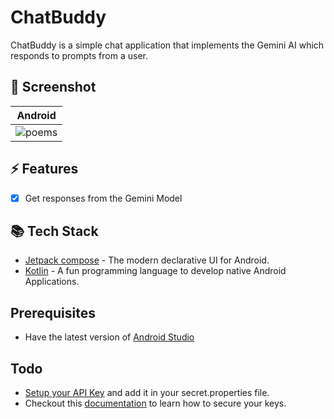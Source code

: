 # ChatBuddy
ChatBuddy is a simple chat application that implements the Gemini AI which responds to prompts from a user.

## 📸 Screenshot

|                                            Android                                             |  
  |:----------------------------------------------------------------------------------------------:|
| <img alt="poems" src="/home/jacqui/AndroidStudioProjects/ChatBuddy/.github/images/chats.jpg"/> | 

## ⚡️ Features
- [X] Get responses from the Gemini Model

## 📚 Tech Stack
- [Jetpack compose](https://www.jetbrains.com/lp/compose-multiplatform/) - The modern declarative UI for Android.
- [Kotlin](https://kotlinlang.org/lp/multiplatform/) - A fun programming language to develop native Android Applications.


## Prerequisites
- Have the latest version of [Android Studio](https://developer.android.com/studio)

## Todo
- [Setup your API Key](https://aistudio.google.com/) and add it in your secret.properties file.
- Checkout this [documentation](https://ai.google.dev/tutorials/get_started_android#secure-api-key) to learn how to secure your keys.
